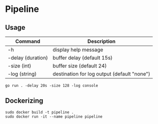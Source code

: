 # Pipeline

## Usage

| Command           | Description                                |
| ----------------- | ------------------------------------------ |
| -h                | display help message                       |
| -delay (duration) | buffer delay (default 15s)                 |
| -size (int)       | buffer size (default 24)                   |
| -log (string)     | destination for log output (default "none")|

```console
go run . -delay 20s -size 128 -log console
```

## Dockerizing

```console
sudo docker build -t pipeline .
sudo docker run -it --name pipeline pipeline
```
